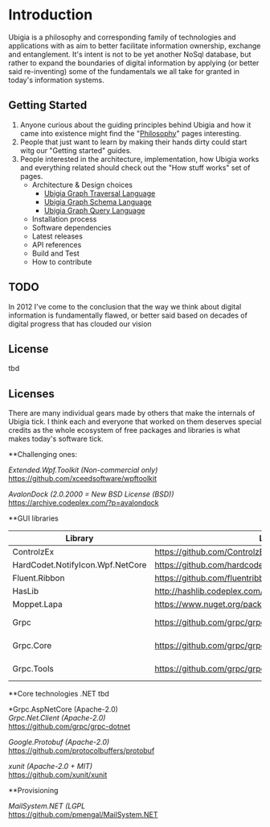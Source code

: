 # Introduction 
Ubigia is a philosophy and corresponding family of technologies and applications with as aim to better facilitate information ownership, exchange and entanglement.
It's intent is not to be yet another NoSql database, but rather to expand the boundaries of digital information by applying (or better said re-inventing) some of the fundamentals we all take for granted in today's information systems. 

## Getting Started

1. Anyone curious about the guiding principles behind Ubigia and how it came into existence might find the "[Philosophy](Documentation/Philosophy/Philosophy.md)" pages interesting.
2. People that just want to learn by making their hands dirty could start witg our "Getting started" guides.
3. People interested in the architecture, implementation, how Ubigia works and everything related should check out the "How stuff works" set of pages.
   - Architecture & Design choices
     - [Ubigia Graph Traversal Language](Documentation/Architecture/GraphTraversalLanguage.md)
     - [Ubigia Graph Schema Language](Documentation/Architecture/GraphSchemaLanguage.md)
     - [Ubigia Graph Query Language](Documentation/Architecture/GraphQueryLanguage.md)
   - Installation process
   - Software dependencies
   - Latest releases
   - API references
   - Build and Test
   - How to contribute

## TODO


In 2012 I've come to the conclusion that the way we think about digital information is fundamentally flawed,
or better said based on decades of digital progress that has clouded our vision  
 
## License
tbd

## Licenses
There are many individual gears made by others that make the internals of Ubigia tick. I think each and everyone that worked on them deserves special credits as the whole ecosystem of free packages and libraries is what makes today's software tick. 

**Challenging ones:

*Extended.Wpf.Toolkit (Non-commercial only)*</br>
https://github.com/xceedsoftware/wpftoolkit</br>

*AvalonDock (2.0.2000 = New BSD License (BSD))*</br>
https://archive.codeplex.com/?p=avalondock


**GUI libraries

| Library   	                        | Link  	                                                      | License      | Usage   	|   	|
|---	                                 |---	                                                         |---	         |---	      |---	|
| ControlzEx   	                     | https://github.com/ControlzEx/ControlzEx   	               | MIT   	      |   	      |   	|
| HardCodet.NotifyIcon.Wpf.NetCore  	| https://github.com/hardcodet/wpf-notifyicon  	               | CPOL 	      |   	      |   	|
| Fluent.Ribbon  	                     | https://github.com/fluentribbon/Fluent.Ribbon  	            | MIT 	      |   	      |   	|
| HasLib        	                     | http://hashlib.codeplex.com/SourceControl/latest#HashLib/  	| MS-PL 	      |   	      |   	|
| Moppet.Lapa                          | https://www.nuget.org/packages/Moppet.Lapa/                  | MS-PL        |           |     |
| Grpc                                 | https://github.com/grpc/grpc                                 | Apache-2.0   |           |     |
| Grpc.Core                            | https://github.com/grpc/grpc                                 | Apache-2.0   |           |     |
| Grpc.Tools                           | https://github.com/grpc/grpc                                 | Apache-2.0   |           |     |

**Core technologies
.NET 
tbd

*Grpc.AspNetCore (Apache-2.0)<br/>
*Grpc.Net.Client (Apache-2.0)*<br/>
https://github.com/grpc/grpc-dotnet

*Google.Protobuf (Apache-2.0)*<br/>
https://github.com/protocolbuffers/protobuf

*xunit (Apache-2.0 + MIT)*<br/>
https://github.com/xunit/xunit

**Provisioning

*MailSystem.NET (LGPL*<br/>
https://github.com/pmengal/MailSystem.NET


